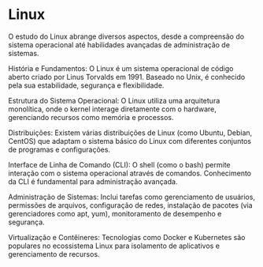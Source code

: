 # Linux


O estudo do Linux abrange diversos aspectos, desde a compreensão do sistema operacional até habilidades avançadas de administração de sistemas.

História e Fundamentos: O Linux é um sistema operacional de código aberto criado por Linus Torvalds em 1991. Baseado no Unix, é conhecido pela sua estabilidade, segurança e flexibilidade.

Estrutura do Sistema Operacional: O Linux utiliza uma arquitetura monolítica, onde o kernel interage diretamente com o hardware, gerenciando recursos como memória e processos.

Distribuições: Existem várias distribuições de Linux (como Ubuntu, Debian, CentOS) que adaptam o sistema básico do Linux com diferentes conjuntos de programas e configurações.

Interface de Linha de Comando (CLI): O shell (como o bash) permite interação com o sistema operacional através de comandos. Conhecimento da CLI é fundamental para administração avançada.

Administração de Sistemas: Inclui tarefas como gerenciamento de usuários, permissões de arquivos, configuração de redes, instalação de pacotes (via gerenciadores como apt, yum), monitoramento de desempenho e segurança.

Virtualização e Contêineres: Tecnologias como Docker e Kubernetes são populares no ecossistema Linux para isolamento de aplicativos e gerenciamento de recursos.
